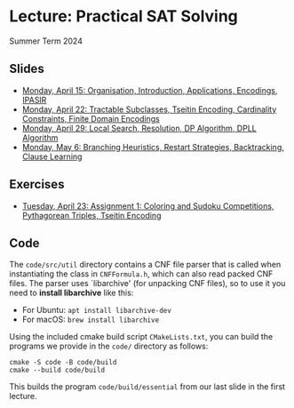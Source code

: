 # Lecture: Practical SAT Solving

Summer Term 2024

## Slides

- [Monday, April 15: Organisation, Introduction, Applications, Encodings, IPASIR](slides/l01-introduction.pdf)
- [Monday, April 22: Tractable Subclasses, Tseitin Encoding, Cardinality Constraints, Finite Domain Encodings](slides/l02-encodings.pdf)
- [Monday, April 29: Local Search, Resolution, DP Algorithm, DPLL Algorithm](slides/l03-algorithms.pdf)
- [Monday, May 6: Branching Heuristics, Restart Strategies, Backtracking, Clause Learning](slides/l04-heuristics.pdf)

## Exercises

- [Tuesday, April 23: Assignment 1: Coloring and Sudoku Competitions, Pythagorean Triples, Tseitin Encoding](exercises/ex1.pdf)

## Code

The `code/src/util` directory contains a CNF file parser that is called when instantiating the class in `CNFFormula.h`, which can also read packed CNF files.
The parser uses `libarchive' (for unpacking CNF files), so to use it you need to **install libarchive** like this:

- For Ubuntu: `apt install libarchive-dev`
- For macOS: `brew install libarchive`

Using the included cmake build script `CMakeLists.txt`, you can build the programs we provide in the `code/` directory as follows:

```
cmake -S code -B code/build
cmake --build code/build
```

This builds the program `code/build/essential` from our last slide in the first lecture.
